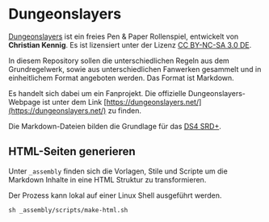 # Dungeonslayers

[Dungeonslayers](https://dungeonslayers.net/) ist ein freies Pen & Paper Rollenspiel, entwickelt von **Christian Kennig**. Es ist lizensiert unter der Lizenz [CC BY-NC-SA 3.0 DE](https://creativecommons.org/licenses/by-nc-sa/3.0/de/deed.de). 

In diesem Repository sollen die unterschiedlichen Regeln aus dem Grundregelwerk, sowie aus unterschiedlichen Fanwerken gesammelt und in einheitlichem Format angeboten werden. Das Format ist Markdown.

Es handelt sich dabei um ein Fanprojekt. Die offizielle Dungeonslayers-Webpage ist unter dem Link [https://dungeonslayers.net/](https://dungeonslayers.net/) zu finden.

Die Markdown-Dateien bilden die Grundlage für das [DS4 SRD+](https://ronineighty.github.io/Dungeonslayers/).

## HTML-Seiten generieren

Unter ```_assembly``` finden sich die Vorlagen, Stile und Scripte um die Markdown Inhalte in eine HTML Struktur zu transformieren.
    
Der Prozess kann lokal auf einer Linux Shell ausgeführt werden.

    sh _assembly/scripts/make-html.sh

